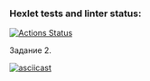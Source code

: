 ### Hexlet tests and linter status:

[![Actions Status](https://github.com/msaprog/frontend-project-lvl2/workflows/hexlet-check/badge.svg)](https://github.com/msaprog/frontend-project-lvl2/actions)

Задание 2.

[![asciicast](https://asciinema.org/a/XBuqeqX0vt37T27MEUIGakmin.svg)](https://asciinema.org/a/XBuqeqX0vt37T27MEUIGakmin)
